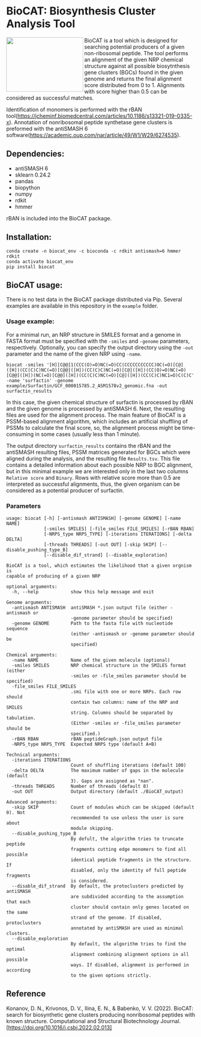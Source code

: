 # BioCAT: Biosynthesis Cluster Analysis Tool
<img src="https://user-images.githubusercontent.com/53526550/132544644-86306499-133d-44e2-8e4c-e2603fb7d0f0.png" width="205" height="145" align="left">BioCAT is a tool which is designed for searching potential producers of a given non-ribosomal peptide. The tool performs an alignment of the given NRP chemical structure against all possible biosytnthesis gene clusters (BGCs) found in the given genome and returns the final alignment score distributed from 0 to 1. Alignments with score higher than 0.5 can be considered as successful matches.

Identification of monomers is performed with the rBAN tool(https://jcheminf.biomedcentral.com/articles/10.1186/s13321-019-0335-x). Annotation of nonribosomal peptide synthetase gene clusters is preformed with the antiSMASH 6 software(https://academic.oup.com/nar/article/49/W1/W29/6274535).
## **Dependencies:**
- antiSMASH 6
- sklearn 0.24.2
- pandas
- biopython
- numpy
- rdkit
- hmmer

rBAN is included into the BioCAT package.

## **Installation:**

```
conda create -n biocat_env -c bioconda -c rdkit antismash=6 hmmer rdkit
conda activate biocat_env
pip install biocat
```

## **BioCAT usage:**

There is no test data in the BioCAT package distributed via Pip. Several examples are available in this repository in the `example` folder.

### Usage example:

For a minimal run, an NRP structure in SMILES format and a genome in FASTA format must be specified with the `-smiles` and `-genome` parameters, respectively. Optionally, you can specify the output directory using the `-out` parameter and the name of the given NRP using `-name`.

``` 
biocat -smiles '[H][C@@]1(CCC(O)=O)NC(=O)CC(CCCCCCCCCCC)OC(=O)[C@]([H])(CC(C)C)NC(=O)[C@@]([H])(CC(C)C)NC(=O)[C@]([H])(CC(O)=O)NC(=O)[C@@]([H])(NC(=O)[C@@]([H])(CC(C)C)NC(=O)[C@]([H])(CC(C)C)NC1=O)C(C)C' -name 'surfactin' -genome example/Surfactin/GCF_000015785.2_ASM1578v2_genomic.fna -out surfactin_results 
```
In this case, the given chemical structure of surfactin is processed by rBAN and the given genome is processed by antiSMASH 6. Next, the resulting files are used for the alignment process. The main feature of BioCAT is a PSSM-based alignment algorithm, which includes an artificial shuffling of PSSMs to calculate the final score, so, the alignment process might be time-consuming in some cases (usually less than 1 minute).

The output directory `surfactin_results` contains the rBAN and the antiSMASH resulting files, PSSM matrices generated for BGCs which were aligned during the analysis, and the resulting file `Results.tsv`.
This file contains a detailed information about each possible NRP to BGC alignment, but in this minimal example we are interested only in the last two columns `Relative score` and `Binary`. Rows with relative score more than 0.5 are interpreted as successful alignments, thus, the given organism can be considered as a potential producer of surfactin.

### Parameters

```
usage: biocat [-h] [-antismash ANTISMASH] [-genome GENOME] [-name NAME]
              [-smiles SMILES] [-file_smiles FILE_SMILES] [-rBAN RBAN]
              [-NRPS_type NRPS_TYPE] [-iterations ITERATIONS] [-delta DELTA]
              [-threads THREADS] [-out OUT] [-skip SKIP] [--disable_pushing_type_B]
              [--disable_dif_strand] [--disable_exploration]

BioCAT is a tool, which estimates the likelihood that a given orgnism is
capable of producing of a given NRP

optional arguments:
  -h, --help            show this help message and exit

Genome arguments:
  -antismash ANTISMASH  antiSMASH *.json output file (either -antismash or
                        -genome parameter should be specified)
  -genome GENOME        Path to the fasta file with nucleotide sequence
                        (either -antismash or -genome parameter should be
                        specified)

Chemical arguments:
  -name NAME            Name of the given molecule (optional)
  -smiles SMILES        NRP chemical structure in the SMILES format (either
                        -smiles or -file_smiles parameter should be specified)
  -file_smiles FILE_SMILES
                        .smi file with one or more NRPs. Each row should
                        contain two columns: name of the NRP and SMILES
                        string. Columns should be separated by tabulation.
                        (Either -smiles or -file_smiles parameter should be
                        specified.)
  -rBAN RBAN            rBAN peptideGraph.json output file
  -NRPS_type NRPS_TYPE  Expected NRPS type (default A+B)

Technical arguments:
  -iterations ITERATIONS
                        Count of shuffling iterations (default 100)
  -delta DELTA          The maximum number of gaps in the molecule (default
                        3). Gaps are assigned as "nan".
  -threads THREADS      Number of threads (default 8)
  -out OUT              Output directory (default ./BioCAT_output)

Advanced arguments:
  -skip SKIP            Count of modules which can be skipped (default 0). Not
                        recommended to use unless the user is sure about
                        module skipping.
  --disable_pushing_type_B
                        By defult, the algorithm tries to truncate peptide
                        fragments cutting edge monomers to find all possible
                        identical peptide fragments in the structure. If
                        disabled, only the identity of full peptide fragments
                        is considered.
  --disable_dif_strand  By default, the protoclusters predicted by antiSMASH
                        are subdivided according to the assumption that each
                        cluster should contain only genes located on the same
                        strand of the genome. If disabled, protoclusters
                        annotated by antiSMASH are used as minimal clusters.
  --disable_exploration
                        By default, the algorithm tries to find the optimal
                        alignment combining alignment options in all possible
                        ways. If disabled, alignment is performed in according
                        to the given options strictly.

```

## Reference
Konanov, D. N., Krivonos, D. V., Ilina, E. N., & Babenko, V. V. (2022). BioCAT: search for biosynthetic gene clusters producing nonribosomal peptides with known structure. Computational and Structural Biotechnology Journal.[https://doi.org/10.1016/j.csbj.2022.02.013]
